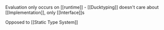 Evaluation only occurs on [[runtime]] - [[Ducktyping]] doesn't care about [[Implementation]], only [[Interface]]s

Opposed to [[Static Type System]]